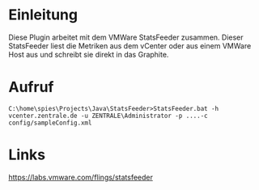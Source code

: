 Einleitung
==========
Diese Plugin arbeitet mit dem VMWare StatsFeeder zusammen. Dieser StatsFeeder
liest die Metriken aus dem vCenter oder aus einem VMWare Host aus und schreibt
sie direkt in das Graphite.

Aufruf
======
```
C:\home\spies\Projects\Java\StatsFeeder>StatsFeeder.bat -h vcenter.zentrale.de -u ZENTRALE\Administrator -p ....-c config/sampleConfig.xml
```

Links
=====
https://labs.vmware.com/flings/statsfeeder